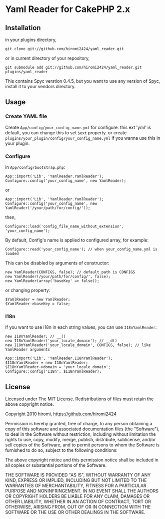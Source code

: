 # Yaml Reader for CakePHP 2.x

## Installation

in your plugins directory,

	git clone git://github.com/hiromi2424/yaml_reader.git

or in current directory of your repository,

	git submodule add git://github.com/hiromi2424/yaml_reader.git plugins/yaml_reader

This contains Spyc verstion 0.4.5, but you want to use any version of Spyc, install it to your vendors directory.

## Usage


### Create YAML file

Create `App/config/your_config_name.yml` for configure. this ext 'yml' is default, you can change this to set `$ext` property.
or create `plugins/your_plugin/config/your_config_name.yml` if you wanna use this in your plugin.

### Configure

in `App/config/bootstrap.php`:

	App::import('Lib', 'YamlReader.YamlReader');
	Configure::config('your_config_name', new YamlReader);

or

	App::import('Lib', 'YamlReader.YamlReader');
	Configure::config('your_config_name', new YamlReader('/your/path/for/config/'));

then,

	Configure::load('config_file_name_without_extension', 'your_config_name');

By default, Config's name is applied to configured array, for example:

	Configure::read('your_config_name'); // when your_config_name.yml is loaded

This can be disabled by arguments of constructor:

	new YamlReader(CONFIGS, false); // default path is CONFIGS
	new YamlReader(/your/path/for/config/', false);
	new YamlReader(array('baseKey' => false));

or changing property:

	$YamlReader = new YamlReader;
	$YamlReader->baseKey = false;

### I18n

If you want to use i18n in each string values, you can use `I18nYamlReader`:

	new I18nYamlReader; // __()
	new I18nYamlReader('your_locale_domain'); // __d()
	new I18nYamlReader('your_locale_domain', CONFIGS, false); // like YamlReader arguments

	App::import('Lib', 'YamlReader.I18nYamlReader');
	$I18nYamlReader = new I18nYamlReader;
	$I18nYamlReader->domain = 'your_locale_domain';
	Configure::config('I18n', $I18nYamlReader);

## License

Licensed under The MIT License.
Redistributions of files must retain the above copyright notice.


Copyright 2010 hiromi, https://github.com/hiromi2424

Permission is hereby granted, free of charge, to any person obtaining a copy
of this software and associated documentation files (the "Software"), to deal
in the Software without restriction, including without limitation the rights
to use, copy, modify, merge, publish, distribute, sublicense, and/or sell
copies of the Software, and to permit persons to whom the Software is
furnished to do so, subject to the following conditions:

The above copyright notice and this permission notice shall be included in
all copies or substantial portions of the Software.

THE SOFTWARE IS PROVIDED "AS IS", WITHOUT WARRANTY OF ANY KIND, EXPRESS OR
IMPLIED, INCLUDING BUT NOT LIMITED TO THE WARRANTIES OF MERCHANTABILITY,
FITNESS FOR A PARTICULAR PURPOSE AND NONINFRINGEMENT. IN NO EVENT SHALL THE
AUTHORS OR COPYRIGHT HOLDERS BE LIABLE FOR ANY CLAIM, DAMAGES OR OTHER
LIABILITY, WHETHER IN AN ACTION OF CONTRACT, TORT OR OTHERWISE, ARISING FROM,
OUT OF OR IN CONNECTION WITH THE SOFTWARE OR THE USE OR OTHER DEALINGS IN
THE SOFTWARE.